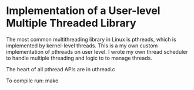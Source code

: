 # Implementation of a User-level Multiple Threaded Library

The most common multithreading library in Linux is pthreads, which is implemented by kernel-level threads.
This is a my own custom implementation of pthreads on user level. I wrote my own thread scheduler to handle 
multiple threading and logic to to manage threads.

The heart of all pthread APIs are in uthread.c

To compile run: make
